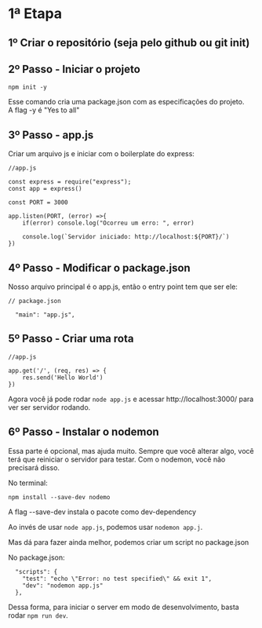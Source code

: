# 1ª Etapa

## 1º Criar o repositório (seja pelo github ou git init)

## 2º Passo - Iniciar o projeto
````
npm init -y
````
Esse comando cria uma package.json com as especificações do projeto.  
A flag -y é "Yes to all"

## 3º Passo - app.js
Criar um arquivo js e iniciar com o boilerplate do express:
````
//app.js

const express = require("express");
const app = express()

const PORT = 3000

app.listen(PORT, (error) =>{ 
    if(error) console.log("Ocorreu um erro: ", error)
    
    console.log(`Servidor iniciado: http://localhost:${PORT}/`)
})
````

## 4º Passo - Modificar o package.json
Nosso arquivo principal é o app.js, então o entry point tem que ser ele:
````
// package.json  

  "main": "app.js",
````

## 5º Passo - Criar uma rota
````
//app.js

app.get('/', (req, res) => {
    res.send('Hello World')
})
````
Agora você já pode rodar ``node app.js`` e acessar http://localhost:3000/ para ver ser servidor rodando.

## 6º Passo - Instalar o nodemon

Essa parte é opcional, mas ajuda muito.
Sempre que você alterar algo, você terá que reiniciar o servidor para testar.
Com o nodemon, você não precisará disso.

No terminal:
````
npm install --save-dev nodemo
````
A flag --save-dev instala o pacote como dev-dependency

Ao invés de usar ``node app.js``, podemos usar ``nodemon app.j``.  

Mas dá para fazer ainda melhor, podemos criar um script no package.json

No package.json:
````
  "scripts": {
    "test": "echo \"Error: no test specified\" && exit 1",
    "dev": "nodemon app.js"
  },
````
Dessa forma, para iniciar o server em modo de desenvolvimento, basta rodar ``npm run dev``.